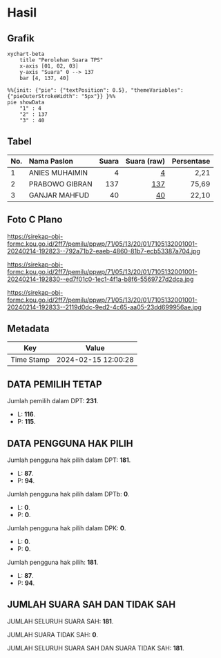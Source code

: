 # Hasil

## Grafik

```mermaid
xychart-beta
    title "Perolehan Suara TPS"
    x-axis [01, 02, 03]
    y-axis "Suara" 0 --> 137
    bar [4, 137, 40]
```

```mermaid
%%{init: {"pie": {"textPosition": 0.5}, "themeVariables": {"pieOuterStrokeWidth": "5px"}} }%%
pie showData
    "1" : 4
    "2" : 137
    "3" : 40
```

## Tabel

| No. | Nama Paslon    | Suara | Suara (raw) | Persentase |
|:--- |:-------------- | -----:| -----------:| ----------:|
| 1   | ANIES MUHAIMIN | 4     | [4][p-1]    | 2,21       |
| 2   | PRABOWO GIBRAN | 137   | [137][p-2]  | 75,69      |
| 3   | GANJAR MAHFUD  | 40    | [40][p-3]   | 22,10      |


[p-1]: https://github.com/gigit-pemilu/pemilu-2024-71-sulawesi-utara/blob/main/pilpres/hitung-suara/sub/71-sulawesi-utara/sub/05-minahasa-selatan/sub/13-tareran/sub/2001-pinamorongan/sub/001-tps/sub/paslon-1.txt
[p-2]: https://github.com/gigit-pemilu/pemilu-2024-71-sulawesi-utara/blob/main/pilpres/hitung-suara/sub/71-sulawesi-utara/sub/05-minahasa-selatan/sub/13-tareran/sub/2001-pinamorongan/sub/001-tps/sub/paslon-2.txt
[p-3]: https://github.com/gigit-pemilu/pemilu-2024-71-sulawesi-utara/blob/main/pilpres/hitung-suara/sub/71-sulawesi-utara/sub/05-minahasa-selatan/sub/13-tareran/sub/2001-pinamorongan/sub/001-tps/sub/paslon-3.txt

## Foto C Plano

https://sirekap-obj-formc.kpu.go.id/2ff7/pemilu/ppwp/71/05/13/20/01/7105132001001-20240214-192823--792a71b2-eaeb-4860-81b7-ecb53387a704.jpg

https://sirekap-obj-formc.kpu.go.id/2ff7/pemilu/ppwp/71/05/13/20/01/7105132001001-20240214-192830--ed7f01c0-1ec1-4f1a-b8f6-5569727d2dca.jpg

https://sirekap-obj-formc.kpu.go.id/2ff7/pemilu/ppwp/71/05/13/20/01/7105132001001-20240214-192833--2119d0dc-9ed2-4c65-aa05-23dd699956ae.jpg


## Metadata

| Key        | Value               |
| ---------- | ------------------- |
| Time Stamp | 2024-02-15 12:00:28 |


## DATA PEMILIH TETAP

Jumlah pemilih dalam DPT: **231**.
 * L: **116**.
 * P: **115**.

## DATA PENGGUNA HAK PILIH

Jumlah pengguna hak pilih dalam DPT: **181**.
 * L: **87**.
 * P: **94**.

Jumlah pengguna hak pilih dalam DPTb: **0**.
 * L: **0**.
 * P: **0**.

Jumlah pengguna hak pilih dalam DPK: **0**.
 * L: **0**.
 * P: **0**.

Jumlah pengguna hak pilih: **181**.
 * L: **87**.
 * P: **94**.

## JUMLAH SUARA SAH DAN TIDAK SAH

JUMLAH SELURUH SUARA SAH: **181**.

JUMLAH SUARA TIDAK SAH: **0**.

JUMLAH SELURUH SUARA SAH DAN SUARA TIDAK SAH: **181**.


